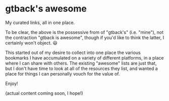 # gtback's awesome

My curated links, all in one place.

To be clear, the above is the possessive from of "gtback's" (i.e. "mine"), not the contraction "gtback is awesome", though if you'd like to think the latter, I certainly won't object. :smiley:

This started out of my desire to collect into one place the various bookmarks I have accumulated on a variety of different platforms, in a place where I can share with others. The existing "awesome" lists are just that, but I don't have time to look at all of the resources they list, and wanted a place for things I can personally vouch for the value of. 

Enjoy!

(actual content coming soon, I hope!)
